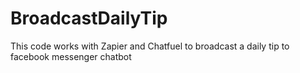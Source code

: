# BroadcastDailyTip
This code works with Zapier and Chatfuel to broadcast a daily tip to facebook messenger chatbot
